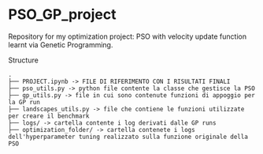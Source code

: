 # PSO_GP_project
Repository for my optimization project: PSO with velocity update function learnt via Genetic Programming.

Structure

```
.
├── PROJECT.ipynb -> FILE DI RIFERIMENTO CON I RISULTATI FINALI
├── pso_utils.py -> python file contente la classe che gestisce la PSO
├── gp_utils.py -> file in cui sono contenute funzioni di appoggio per la GP run
├── landscapes_utils.py -> file che contiene le funzioni utilizzate per creare il benchmark
├── logs/ -> cartella contente i log derivati dalle GP runs
├── optimization_folder/ -> cartella contenete i logs dell'hyperparameter tuning realizzato sulla funzione originale della PSO
```
